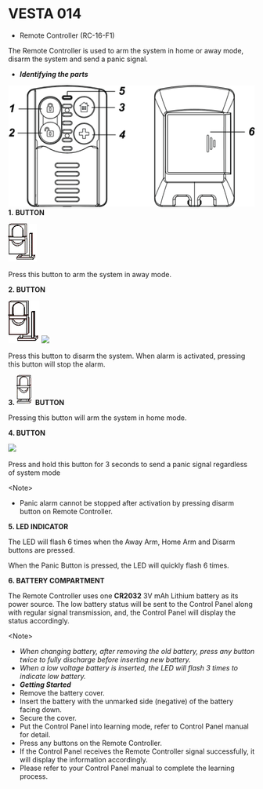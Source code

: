 # VESTA 014

* Remote Controller (RC-16-F1)

The Remote Controller is used to arm the system in home or away mode, disarm the system and send a panic signal.

* _**Identifying the parts**_

![RC-16 2](<.gitbook/assets/0 (11).jpeg>)**1.** **BUTTON**

![઀'ħ4](<.gitbook/assets/1 (20).png>)

Press this button to arm the system in away mode.

**2. BUTTON**

![](<.gitbook/assets/2 (21).png>) ![](<.gitbook/assets/3 (19).png>)

Press this button to disarm the system. When alarm is activated, pressing this button will stop the alarm.

**3.** ![](<.gitbook/assets/4 (20).png>) **BUTTON**

Pressing this button will arm the system in home mode.

**4. BUTTON**

![](<.gitbook/assets/5 (19).png>)

Press and hold this button for 3 seconds to send a panic signal regardless of system mode

\<Note>

* Panic alarm cannot be stopped after activation by pressing disarm button on Remote Controller.

**5. LED INDICATOR**

The LED will flash 6 times when the Away Arm, Home Arm and Disarm buttons are pressed.

When the Panic Button is pressed, the LED will quickly flash 6 times.

**6. BATTERY COMPARTMENT**

The Remote Controller uses one **CR2032** 3V mAh Lithium battery as its power source. The low battery status will be sent to the Control Panel along with regular signal transmission, and, the Control Panel will display the status accordingly.

\<Note>

* _When changing battery, after removing the old battery, press any button twice to fully discharge before inserting new battery._
* _When a low voltage battery is inserted, the LED will flash 3 times to indicate low battery._
* _**Getting Started**_
* Remove the battery cover.
* Insert the battery with the unmarked side (negative) of the battery facing down.
* Secure the cover.
* Put the Control Panel into learning mode, refer to Control Panel manual for detail.
* Press any buttons on the Remote Controller.
* If the Control Panel receives the Remote Controller signal successfully, it will display the information accordingly.
* Please refer to your Control Panel manual to complete the learning process.
